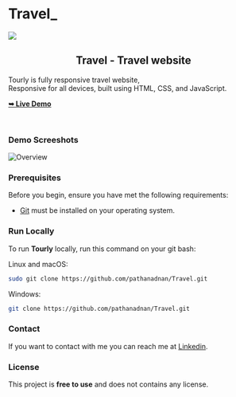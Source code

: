 # Travel_

<img align="centre" src="https://github.com/pathanadnan/Travel/assets/110882495/1aab629f-5d71-4a52-baa0-616781937f02" />


  <h2 align="center">Travel - Travel website</h2>

  Tourly is fully responsive travel website, <br />Responsive for all devices, built using HTML, CSS, and JavaScript.

  <a href="https://pathanadnan.github.io/Travel/"><strong>➥ Live Demo</strong></a>

</div>

<br />

### Demo Screeshots


![Overview](https://github.com/pathanadnan/Travel/assets/110882495/269efa80-cd3a-40bb-b844-52e760c08200)

### Prerequisites

Before you begin, ensure you have met the following requirements:

* [Git](https://git-scm.com/downloads "Download Git") must be installed on your operating system.

### Run Locally

To run **Tourly** locally, run this command on your git bash:

Linux and macOS:

```bash
sudo git clone https://github.com/pathanadnan/Travel.git
```

Windows:

```bash
git clone https://github.com/pathanadnan/Travel.git
```

### Contact

If you want to contact with me you can reach me at [Linkedin](https://www.linkedin.com/in/pathan-adnan-salimkhan-47429221b).

### License

This project is **free to use** and does not contains any license.

